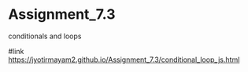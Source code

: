 # Assignment_7.3
conditionals and loops

#link
https://jyotirmayam2.github.io/Assignment_7.3/conditional_loop_js.html
